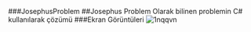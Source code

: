 ###JosephusProblem
##Josephus Problem Olarak bilinen problemin C# kullanılarak çözümü 
###Ekran Görüntüleri
![1nqqvn](https://cloud.githubusercontent.com/assets/13600735/20237757/a27c5922-a8e3-11e6-94f4-b82e77424409.png)
